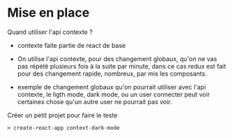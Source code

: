# Mise en place

Quand utiliser l'api contexte ?

- contexte faite partie de react de base

- On utilise l'api contexte, pour des changement globaux, qu'on ne vas pas répété plusieurs fois à la suite par minute, dans ce cas redux est fait pour des changement rapide, nombreux, par mis les composants. 

- exemple de changement globaux qu'on pourrait utiliser avec l'api contexte, le ligth mode, dark mode, ou un user connecter peut voir certaines chose qu'un autre user ne pourrait pas voir.

Créer un petit projet pour faire le teste

    > create-react-app context-dark-mode